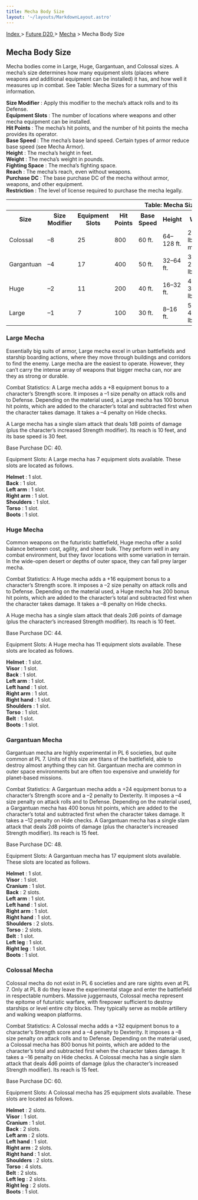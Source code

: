 ```yaml
---
title: Mecha Body Size
layout: '~/layouts/MarkdownLayout.astro'
---
```


[ Index ](/) > [ Future D20 ](/future.d20.srd) > [Mecha](/future.d20.srd/mecha) > Mecha Body Size

## Mecha Body Size

Mecha bodies come in Large, Huge, Gargantuan, and Colossal sizes. A mecha’s
size determines how many equipment slots (places where weapons and additional
equipment can be installed) it has, and how well it measures up in combat. See
Table: Mecha Sizes for a summary of this information.

**Size Modifier** : Apply this modifier to the mecha’s attack rolls and to its
Defense.  
**Equipment Slots** : The number of locations where weapons and other mecha
equipment can be installed.  
**Hit Points** : The mecha’s hit points, and the number of hit points the
mecha provides its operator.  
**Base Speed** : The mecha’s base land speed. Certain types of armor reduce
base speed (see Mecha Armor).  
**Height** : The mecha’s height in feet.  
**Weight** : The mecha’s weight in pounds.  
**Fighting Space** : The mecha’s fighting space.  
**Reach** : The mecha’s reach, even without weapons.  
**Purchase DC** : The base purchase DC of the mecha without armor, weapons,
and other equipment.  
**Restriction** : The level of license required to purchase the mecha legally.


<table> <tr><th colspan="11">Table: Mecha Sizes</th></tr> <tr><th>Size</th><th>Size Modifier</th><th>Equipment Slots</th><th>Hit Points</th><th>Base Speed</th><th>Height</th><th>Weight</th><th>Fighting Space</th><th>Reach</th><th>Purchase DC</th><th>Restriction</th></tr> <tr><td>Colossal</td><td>–8</td><td>25</td><td>800</td><td>60 ft.</td><td>64–128 ft.</td><td>250,000 lb. or more</td><td>30 ft. by 30 ft.</td><td>15 ft.</td><td>60</td><td>Mil (+3)</td></tr> <tr class="shaded"><td>Gargantuan</td><td>–4</td><td>17</td><td>400</td><td>50 ft.</td><td>32–64 ft.</td><td>32,000–250,000 lb.</td><td>20 ft. by 20 ft.</td><td>15 ft.</td><td>48</td><td>Mil (+3)</td></tr> <tr><td>Huge</td><td>–2</td><td>11</td><td>200</td><td>40 ft.</td><td>16–32 ft.</td><td>4,000–32,000 lb.</td><td>15 ft. by 15 ft.</td><td>10 ft.</td><td>44</td><td>Mil (+3)</td></tr> <tr class="shaded"><td>Large</td><td>–1</td><td>7</td><td>100</td><td>30 ft.</td><td>8–16 ft.</td><td>500–4,000 lb.</td><td>10 ft. by 10 ft.</td><td>10 ft.</td><td>40</td><td>Res (+2)</td></tr> </table>


### Large Mecha

Essentially big suits of armor, Large mecha excel in urban battlefields and
starship boarding actions, where they move through buildings and corridors to
find the enemy. Large mecha are the easiest to operate. However, they can’t
carry the intense array of weapons that bigger mecha can, nor are they as
strong or durable.

Combat Statistics: A Large mecha adds a +8 equipment bonus to a character’s
Strength score. It imposes a –1 size penalty on attack rolls and to Defense.
Depending on the material used, a Large mecha has 100 bonus hit points, which
are added to the character’s total and subtracted first when the character
takes damage. It takes a –4 penalty on Hide checks.

A Large mecha has a single slam attack that deals 1d8 points of damage (plus
the character’s increased Strength modifier). Its reach is 10 feet, and its
base speed is 30 feet.

Base Purchase DC: 40.

Equipment Slots: A Large mecha has 7 equipment slots available. These slots
are located as follows.

**Helmet** : 1 slot.  
**Back** : 1 slot.  
**Left arm** : 1 slot.  
**Right arm** : 1 slot.  
**Shoulders** : 1 slot.  
**Torso** : 1 slot.  
**Boots** : 1 slot.

### Huge Mecha

Common weapons on the futuristic battlefield, Huge mecha offer a solid balance
between cost, agility, and sheer bulk. They perform well in any combat
environment, but they favor locations with some variation in terrain. In the
wide-open desert or depths of outer space, they can fall prey larger mecha.

Combat Statistics: A Huge mecha adds a +16 equipment bonus to a character’s
Strength score. It imposes a –2 size penalty on attack rolls and to Defense.
Depending on the material used, a Huge mecha has 200 bonus hit points, which
are added to the character’s total and subtracted first when the character
takes damage. It takes a –8 penalty on Hide checks.

A Huge mecha has a single slam attack that deals 2d6 points of damage (plus
the character’s increased Strength modifier). Its reach is 10 feet.

Base Purchase DC: 44.

Equipment Slots: A Huge mecha has 11 equipment slots available. These slots
are located as follows.

**Helmet** : 1 slot.  
**Visor** : 1 slot.  
**Back** : 1 slot.  
**Left arm** : 1 slot.  
**Left hand** : 1 slot.  
**Right arm** : 1 slot.  
**Right hand** : 1 slot.  
**Shoulders** : 1 slot.  
**Torso** : 1 slot.  
**Belt** : 1 slot.  
**Boots** : 1 slot.

### Gargantuan Mecha

Gargantuan mecha are highly experimental in PL 6 societies, but quite common
at PL 7. Units of this size are titans of the battlefield, able to destroy
almost anything they can hit. Gargantuan mecha are common in outer space
environments but are often too expensive and unwieldy for planet-based
missions.

Combat Statistics: A Gargantuan mecha adds a +24 equipment bonus to a
character’s Strength score and a –2 penalty to Dexterity. It imposes a –4 size
penalty on attack rolls and to Defense. Depending on the material used, a
Gargantuan mecha has 400 bonus hit points, which are added to the character’s
total and subtracted first when the character takes damage. It takes a –12
penalty on Hide checks. A Gargantuan mecha has a single slam attack that deals
2d8 points of damage (plus the character’s increased Strength modifier). Its
reach is 15 feet.

Base Purchase DC: 48.

Equipment Slots: A Gargantuan mecha has 17 equipment slots available. These
slots are located as follows.

**Helmet** : 1 slot.  
**Visor** : 1 slot.  
**Cranium** : 1 slot.  
**Back** : 2 slots.  
**Left arm** : 1 slot.  
**Left hand** : 1 slot.  
**Right arm** : 1 slot.  
**Right hand** : 1 slot.  
**Shoulders** : 2 slots.  
**Torso** : 2 slots.  
**Belt** : 1 slot.  
**Left leg** : 1 slot.  
**Right leg** : 1 slot.  
**Boots** : 1 slot.

### Colossal Mecha

Colossal mecha do not exist in PL 6 societies and are rare sights even at PL
7. Only at PL 8 do they leave the experimental stage and enter the battlefield
in respectable numbers. Massive juggernauts, Colossal mecha represent the
epitome of futuristic warfare, with firepower sufficient to destroy starships
or level entire city blocks. They typically serve as mobile artillery and
walking weapon platforms.

Combat Statistics: A Colossal mecha adds a +32 equipment bonus to a
character’s Strength score and a –4 penalty to Dexterity. It imposes a –8 size
penalty on attack rolls and to Defense. Depending on the material used, a
Colossal mecha has 800 bonus hit points, which are added to the character’s
total and subtracted first when the character takes damage. It takes a –16
penalty on Hide checks. A Colossal mecha has a single slam attack that deals
4d6 points of damage (plus the character’s increased Strength modifier). Its
reach is 15 feet.

Base Purchase DC: 60.

Equipment Slots: A Colossal mecha has 25 equipment slots available. These
slots are located as follows.

**Helmet** : 2 slots.  
**Visor** : 1 slot.  
**Cranium** : 1 slot.  
**Back** : 2 slots.  
**Left arm** : 2 slots.  
**Left hand** : 1 slot.  
**Right arm** : 2 slots.  
**Right hand** : 1 slot.  
**Shoulders** : 2 slots.  
**Torso** : 4 slots.  
**Belt** : 2 slots.  
**Left leg** : 2 slots.  
**Right leg** : 2 slots.  
**Boots** : 1 slot.

